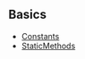 ## Basics

- <a href="../Basics/Constants.md">Constants</a>
- <a href="../Basics/StaticMethods.md">StaticMethods</a>
